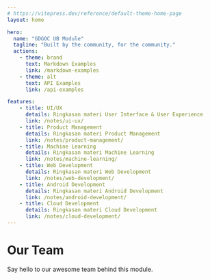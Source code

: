 ```yaml
---
# https://vitepress.dev/reference/default-theme-home-page
layout: home

hero:
  name: "GDGOC UB Module"
  tagline: "Built by the community, for the community."
  actions:
    - theme: brand
      text: Markdown Examples
      link: /markdown-examples
    - theme: alt
      text: API Examples
      link: /api-examples

features:
    - title: UI/UX
      details: Ringkasan materi User Interface & User Experience
      link: /notes/ui-ux/
    - title: Product Management
      details: Ringkasan materi Product Management
      link: /notes/product-management/
    - title: Machine Learning
      details: Ringkasan materi Machine Learning
      link: /notes/machine-learning/
    - title: Web Development
      details: Ringkasan materi Web Development
      link: /notes/web-development/
    - title: Android Development
      details: Ringkasan materi Android Development
      link: /notes/android-development/
    - title: Cloud Development
      details: Ringkasan materi Cloud Development
      link: /notes/cloud-development/
---
```


# Our Team

Say hello to our awesome team behind this module.

<script setup>
import { VPTeamMembers } from 'vitepress/theme'
import { members } from './models//team-members.ts'
</script>

<VPTeamMembers size="medium" :members="members" />